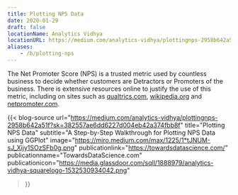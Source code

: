 ```yaml
---
title: Plotting NPS Data
date: 2020-01-29
draft: false
locationName: Analytics Vidhya
locationURL: https://medium.com/analytics-vidhya/plottingnps-2958b642a51f?sk=382557ae6dd6227d004eb42a374fbb8f
aliases:
    - /b/plotting-nps
---
```


The Net Promoter Score (NPS) is a trusted metric used by countless business to decide whether customers are Detractors or Promoters of the business. There is extensive resources online to justify the use of this metric, including on sites such as [qualtrics.com](https://www.qualtrics.com/experience-management/customer/net-promoter-score/), [wikipedia.org](https://en.wikipedia.org/wiki/Net_Promoter) and [netpromoter.com](https://www.netpromoter.com/know/).

<!--more-->

{{< blog-source
    url="https://medium.com/analytics-vidhya/plottingnps-2958b642a51f?sk=382557ae6dd6227d004eb42a374fbb8f"
    title="Plotting NPS Data"
    subtitle="A Step-by-Step Walkthrough for Plotting NPS Data using GGPlot"
    image="https://miro.medium.com/max/1225/1*tJNUM-sJ_Xijy1SOzSFb0g.png"
    publicationlink="https://towardsdatascience.com/"
    publicationname="TowardsDataScience.com"
    publicationicon="https://media.glassdoor.com/sqll/1888979/analytics-vidhya-squarelogo-1532530934042.png"
>}}